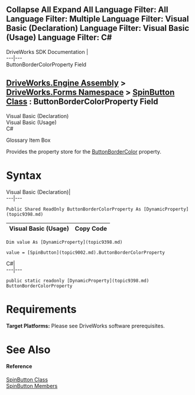 Collapse All Expand All Language Filter: All  Language Filter: Multiple  Language Filter: Visual Basic (Declaration) Language Filter: Visual Basic (Usage) Language Filter: C#  
---  
DriveWorks SDK Documentation  |   
---|---  
ButtonBorderColorProperty Field   
  
[DriveWorks.Engine Assembly](topic2156.md) > [DriveWorks.Forms Namespace](topic7266.md) > [SpinButton Class](topic9002.md) : ButtonBorderColorProperty Field  
---  
  
Visual Basic (Declaration)    
Visual Basic (Usage)    
C# 

Glossary Item Box

Provides the property store for the [ButtonBorderColor](topic9022.md) property. 

# Syntax

Visual Basic (Declaration)|   
---|---  
      
    
    Public Shared ReadOnly ButtonBorderColorProperty As [DynamicProperty](topic9398.md)  
  
Visual Basic (Usage)| Copy Code  
---|---  
      
    
    Dim value As [DynamicProperty](topic9398.md)
     
    value = [SpinButton](topic9002.md).ButtonBorderColorProperty  
  
C#|   
---|---  
      
    
    public static readonly [DynamicProperty](topic9398.md) ButtonBorderColorProperty  
  
# Requirements

**Target Platforms:** Please see DriveWorks software prerequisites.

# See Also

#### Reference

[SpinButton Class](topic9002.md)   
[SpinButton Members](topic9003.md)


